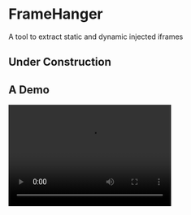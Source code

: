 # FrameHanger
A tool to extract static and dynamic injected iframes 

## Under Construction



## A Demo

<video src="https://github.com/ririhedou/FrameHanger/blob/master/benchmark/demo.mp4" width="320" height="200" controls preload></video>
